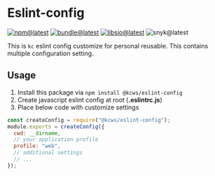 # Eslint-config

[![npm@latest][img:npm@latest]][link:npm@latest]
[![bundle@latest][img:bundle@latest]][link:bundle@latest]
[![libsio@latest][img:libsio@latest]][link:libsio@latest]
![snyk@latest][img:snyk@latest]

This is `kc` eslint config customize for personal reusable.
This contains multiple configuration setting.

## Usage

1. Install this package via `npm install @kcws/eslint-config`
2. Create javascript eslint config at root (**.eslintrc.js**)
3. Place below code with customize settings

```js
const createConfig = require("@kcws/eslint-config");
module.exports = createConfig({
  cwd: __dirname,
  // your application profile
  profile: "web",
  // additional settings
  // ...
});
```

<!-- LINKS SECTION -->

[img:npm@latest]: https://img.shields.io/npm/v/@kcws/eslint-config/latest?style=flat-square
[img:libsio@latest]: https://img.shields.io/librariesio/release/npm/@kcws/eslint-config?style=flat-square
[link:libsio@latest]: https://libraries.io/npm/@kcws%2Feslint-config
[link:npm@latest]: https://www.npmjs.com/package/@kcws/eslint-config/v/latest
[img:snyk@latest]: https://img.shields.io/snyk/vulnerabilities/npm/@kcws/eslint-config?style=flat-square
[img:bundle@latest]: https://img.shields.io/bundlephobia/min/@kcws/eslint-config/latest?style=flat-square&label=size
[link:bundle@latest]: https://bundlephobia.com/result?p=@kcws/eslint-config@latest
